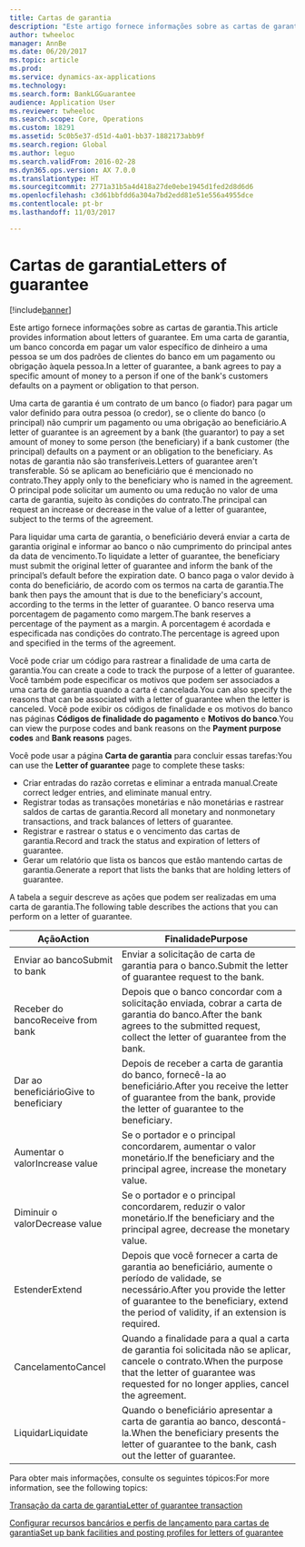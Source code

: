 ```yaml
---
title: Cartas de garantia
description: "Este artigo fornece informações sobre as cartas de garantia. Em uma carta de garantia, um banco concorda em pagar um valor específico de dinheiro a uma pessoa se um dos padrões de clientes do banco em um pagamento ou obrigação àquela pessoa."
author: twheeloc
manager: AnnBe
ms.date: 06/20/2017
ms.topic: article
ms.prod: 
ms.service: dynamics-ax-applications
ms.technology: 
ms.search.form: BankLGGuarantee
audience: Application User
ms.reviewer: twheeloc
ms.search.scope: Core, Operations
ms.custom: 18291
ms.assetid: 5c0b5e37-d51d-4a01-bb37-1882173abb9f
ms.search.region: Global
ms.author: leguo
ms.search.validFrom: 2016-02-28
ms.dyn365.ops.version: AX 7.0.0
ms.translationtype: HT
ms.sourcegitcommit: 2771a31b5a4d418a27de0ebe1945d1fed2d8d6d6
ms.openlocfilehash: c3d61bbfdd6a304a7bd2edd81e51e556a4955dce
ms.contentlocale: pt-br
ms.lasthandoff: 11/03/2017

---
```


# <a name="letters-of-guarantee"></a><span data-ttu-id="b195f-104">Cartas de garantia</span><span class="sxs-lookup"><span data-stu-id="b195f-104">Letters of guarantee</span></span>

[!include[banner](../includes/banner.md)]


<span data-ttu-id="b195f-105">Este artigo fornece informações sobre as cartas de garantia.</span><span class="sxs-lookup"><span data-stu-id="b195f-105">This article provides information about letters of guarantee.</span></span> <span data-ttu-id="b195f-106">Em uma carta de garantia, um banco concorda em pagar um valor específico de dinheiro a uma pessoa se um dos padrões de clientes do banco em um pagamento ou obrigação àquela pessoa.</span><span class="sxs-lookup"><span data-stu-id="b195f-106">In a letter of guarantee, a bank agrees to pay a specific amount of money to a person if one of the bank's customers defaults on a payment or obligation to that person.</span></span> 

<span data-ttu-id="b195f-107">Uma carta de garantia é um contrato de um banco (o fiador) para pagar um valor definido para outra pessoa (o credor), se o cliente do banco (o principal) não cumprir um pagamento ou uma obrigação ao beneficiário.</span><span class="sxs-lookup"><span data-stu-id="b195f-107">A letter of guarantee is an agreement by a bank (the guarantor) to pay a set amount of money to some person (the beneficiary) if a bank customer (the principal) defaults on a payment or an obligation to the beneficiary.</span></span> <span data-ttu-id="b195f-108">As notas de garantia não são transferíveis.</span><span class="sxs-lookup"><span data-stu-id="b195f-108">Letters of guarantee aren't transferable.</span></span> <span data-ttu-id="b195f-109">Só se aplicam ao beneficiário que é mencionado no contrato.</span><span class="sxs-lookup"><span data-stu-id="b195f-109">They apply only to the beneficiary who is named in the agreement.</span></span> <span data-ttu-id="b195f-110">O principal pode solicitar um aumento ou uma redução no valor de uma carta de garantia, sujeito às condições do contrato.</span><span class="sxs-lookup"><span data-stu-id="b195f-110">The principal can request an increase or decrease in the value of a letter of guarantee, subject to the terms of the agreement.</span></span> 

<span data-ttu-id="b195f-111">Para liquidar uma carta de garantia, o beneficiário deverá enviar a carta de garantia original e informar ao banco o não cumprimento do principal antes da data de vencimento.</span><span class="sxs-lookup"><span data-stu-id="b195f-111">To liquidate a letter of guarantee, the beneficiary must submit the original letter of guarantee and inform the bank of the principal’s default before the expiration date.</span></span> <span data-ttu-id="b195f-112">O banco paga o valor devido à conta do beneficiário, de acordo com os termos na carta de garantia.</span><span class="sxs-lookup"><span data-stu-id="b195f-112">The bank then pays the amount that is due to the beneficiary's account, according to the terms in the letter of guarantee.</span></span> <span data-ttu-id="b195f-113">O banco reserva uma porcentagem de pagamento como margem.</span><span class="sxs-lookup"><span data-stu-id="b195f-113">The bank reserves a percentage of the payment as a margin.</span></span> <span data-ttu-id="b195f-114">A porcentagem é acordada e especificada nas condições do contrato.</span><span class="sxs-lookup"><span data-stu-id="b195f-114">The percentage is agreed upon and specified in the terms of the agreement.</span></span> 

<span data-ttu-id="b195f-115">Você pode criar um código para rastrear a finalidade de uma carta de garantia.</span><span class="sxs-lookup"><span data-stu-id="b195f-115">You can create a code to track the purpose of a letter of guarantee.</span></span> <span data-ttu-id="b195f-116">Você também pode especificar os motivos que podem ser associados a uma carta de garantia quando a carta é cancelada.</span><span class="sxs-lookup"><span data-stu-id="b195f-116">You can also specify the reasons that can be associated with a letter of guarantee when the letter is canceled.</span></span> <span data-ttu-id="b195f-117">Você pode exibir os códigos de finalidade e os motivos do banco nas páginas **Códigos de finalidade do pagamento** e **Motivos do banco**.</span><span class="sxs-lookup"><span data-stu-id="b195f-117">You can view the purpose codes and bank reasons on the **Payment purpose codes** and **Bank reasons** pages.</span></span> 

<span data-ttu-id="b195f-118">Você pode usar a página **Carta de garantia** para concluir essas tarefas:</span><span class="sxs-lookup"><span data-stu-id="b195f-118">You can use the **Letter of guarantee** page to complete these tasks:</span></span>

-   <span data-ttu-id="b195f-119">Criar entradas do razão corretas e eliminar a entrada manual.</span><span class="sxs-lookup"><span data-stu-id="b195f-119">Create correct ledger entries, and eliminate manual entry.</span></span>
-   <span data-ttu-id="b195f-120">Registrar todas as transações monetárias e não monetárias e rastrear saldos de cartas de garantia.</span><span class="sxs-lookup"><span data-stu-id="b195f-120">Record all monetary and nonmonetary transactions, and track balances of letters of guarantee.</span></span>
-   <span data-ttu-id="b195f-121">Registrar e rastrear o status e o vencimento das cartas de garantia.</span><span class="sxs-lookup"><span data-stu-id="b195f-121">Record and track the status and expiration of letters of guarantee.</span></span>
-   <span data-ttu-id="b195f-122">Gerar um relatório que lista os bancos que estão mantendo cartas de garantia.</span><span class="sxs-lookup"><span data-stu-id="b195f-122">Generate a report that lists the banks that are holding letters of guarantee.</span></span>

<span data-ttu-id="b195f-123">A tabela a seguir descreve as ações que podem ser realizadas em uma carta de garantia.</span><span class="sxs-lookup"><span data-stu-id="b195f-123">The following table describes the actions that you can perform on a letter of guarantee.</span></span>

| <span data-ttu-id="b195f-124">Ação</span><span class="sxs-lookup"><span data-stu-id="b195f-124">Action</span></span>              | <span data-ttu-id="b195f-125">Finalidade</span><span class="sxs-lookup"><span data-stu-id="b195f-125">Purpose</span></span>                                                                                                                   |
|---------------------|---------------------------------------------------------------------------------------------------------------------------|
| <span data-ttu-id="b195f-126">Enviar ao banco</span><span class="sxs-lookup"><span data-stu-id="b195f-126">Submit to bank</span></span>      | <span data-ttu-id="b195f-127">Enviar a solicitação de carta de garantia para o banco.</span><span class="sxs-lookup"><span data-stu-id="b195f-127">Submit the letter of guarantee request to the bank.</span></span>                                                                       |
| <span data-ttu-id="b195f-128">Receber do banco</span><span class="sxs-lookup"><span data-stu-id="b195f-128">Receive from bank</span></span>   | <span data-ttu-id="b195f-129">Depois que o banco concordar com a solicitação enviada, cobrar a carta de garantia do banco.</span><span class="sxs-lookup"><span data-stu-id="b195f-129">After the bank agrees to the submitted request, collect the letter of guarantee from the bank.</span></span>                            |
| <span data-ttu-id="b195f-130">Dar ao beneficiário</span><span class="sxs-lookup"><span data-stu-id="b195f-130">Give to beneficiary</span></span> | <span data-ttu-id="b195f-131">Depois de receber a carta de garantia do banco, fornecê-la ao beneficiário.</span><span class="sxs-lookup"><span data-stu-id="b195f-131">After you receive the letter of guarantee from the bank, provide the letter of guarantee to the beneficiary.</span></span>              |
| <span data-ttu-id="b195f-132">Aumentar o valor</span><span class="sxs-lookup"><span data-stu-id="b195f-132">Increase value</span></span>      | <span data-ttu-id="b195f-133">Se o portador e o principal concordarem, aumentar o valor monetário.</span><span class="sxs-lookup"><span data-stu-id="b195f-133">If the beneficiary and the principal agree, increase the monetary value.</span></span>                                                  |
| <span data-ttu-id="b195f-134">Diminuir o valor</span><span class="sxs-lookup"><span data-stu-id="b195f-134">Decrease value</span></span>      | <span data-ttu-id="b195f-135">Se o portador e o principal concordarem, reduzir o valor monetário.</span><span class="sxs-lookup"><span data-stu-id="b195f-135">If the beneficiary and the principal agree, decrease the monetary value.</span></span>                                                  |
| <span data-ttu-id="b195f-136">Estender</span><span class="sxs-lookup"><span data-stu-id="b195f-136">Extend</span></span>              | <span data-ttu-id="b195f-137">Depois que você fornecer a carta de garantia ao beneficiário, aumente o período de validade, se necessário.</span><span class="sxs-lookup"><span data-stu-id="b195f-137">After you provide the letter of guarantee to the beneficiary, extend the period of validity, if an extension is required.</span></span> |
| <span data-ttu-id="b195f-138">Cancelamento</span><span class="sxs-lookup"><span data-stu-id="b195f-138">Cancel</span></span>              | <span data-ttu-id="b195f-139">Quando a finalidade para a qual a carta de garantia foi solicitada não se aplicar, cancele o contrato.</span><span class="sxs-lookup"><span data-stu-id="b195f-139">When the purpose that the letter of guarantee was requested for no longer applies, cancel the agreement.</span></span>                  |
| <span data-ttu-id="b195f-140">Liquidar</span><span class="sxs-lookup"><span data-stu-id="b195f-140">Liquidate</span></span>           | <span data-ttu-id="b195f-141">Quando o beneficiário apresentar a carta de garantia ao banco, descontá-la.</span><span class="sxs-lookup"><span data-stu-id="b195f-141">When the beneficiary presents the letter of guarantee to the bank, cash out the letter of guarantee.</span></span>                      |


<span data-ttu-id="b195f-142">Para obter mais informações, consulte os seguintes tópicos:</span><span class="sxs-lookup"><span data-stu-id="b195f-142">For more information, see the following topics:</span></span>

[<span data-ttu-id="b195f-143">Transação da carta de garantia</span><span class="sxs-lookup"><span data-stu-id="b195f-143">Letter of guarantee transaction</span></span>](tasks/letter-guarantee-transaction.md)

[<span data-ttu-id="b195f-144">Configurar recursos bancários e perfis de lançamento para cartas de garantia</span><span class="sxs-lookup"><span data-stu-id="b195f-144">Set up bank facilities and posting profiles for letters of guarantee</span></span>](tasks/set-up-bank-facilities-posting-profiles.md)




